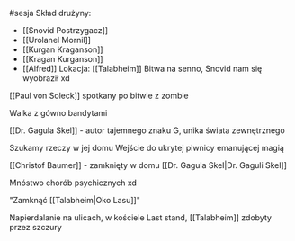 #sesja
Skład drużyny:
- [[Snovid Postrzygacz]]
- [[Urolanel Mornil]]
- [[Kurgan Kraganson]]
- [[Kragan Kurganson]]
- [[Alfred]]
Lokacja: [[Talabheim]]
Bitwa na senno, Snovid nam się wyobraził xd

[[Paul von Soleck]] spotkany po bitwie z zombie

Walka z gówno bandytami

[[Dr. Gagula Skel]] - autor tajemnego znaku G, unika świata zewnętrznego

Szukamy rzeczy w jej domu
Wejście do ukrytej piwnicy emanującej magią

[[Christof Baumer]] - zamknięty w domu [[Dr. Gagula Skel|Dr. Gaguli Skel]]

Mnóstwo chorób psychicznych xd

"Zamknąć [[Talabheim|Oko Lasu]]"

Napierdalanie na ulicach, w kościele
Last stand, [[Talabheim]] zdobyty przez szczury